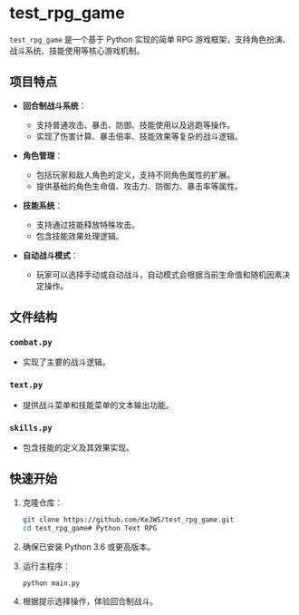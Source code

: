 # test_rpg_game

`test_rpg_game` 是一个基于 Python 实现的简单 RPG 游戏框架，支持角色扮演、战斗系统、技能使用等核心游戏机制。

## 项目特点

- **回合制战斗系统**：
  - 支持普通攻击、暴击、防御、技能使用以及逃跑等操作。
  - 实现了伤害计算、暴击倍率、技能效果等复杂的战斗逻辑。

- **角色管理**：
  - 包括玩家和敌人角色的定义，支持不同角色属性的扩展。
  - 提供基础的角色生命值、攻击力、防御力、暴击率等属性。

- **技能系统**：
  - 支持通过技能释放特殊攻击。
  - 包含技能效果处理逻辑。

- **自动战斗模式**：
  - 玩家可以选择手动或自动战斗，自动模式会根据当前生命值和随机因素决定操作。

## 文件结构

### `combat.py`
- 实现了主要的战斗逻辑。

### `text.py`
- 提供战斗菜单和技能菜单的文本输出功能。

### `skills.py`
- 包含技能的定义及其效果实现。

## 快速开始

1. 克隆仓库：
   ```bash
   git clone https://github.com/KeJWS/test_rpg_game.git
   cd test_rpg_game# Python Text RPG

2. 确保已安装 Python 3.6 或更高版本。

3. 运行主程序：
   ```bash
   python main.py
   ```

4. 根据提示选择操作，体验回合制战斗。
